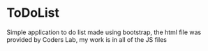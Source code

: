 # ToDoList

Simple application to do list made using bootstrap, the html file was provided by Coders Lab, my work is in all of the JS files